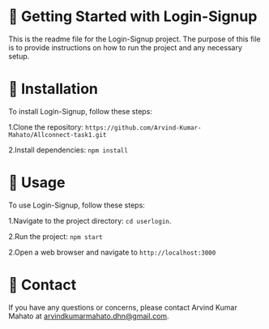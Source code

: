 
#  📝 Getting Started with Login-Signup

This is the readme file for the Login-Signup project. The purpose of this file is to provide instructions on how to run the project and any necessary setup.


# 📝 Installation

To install Login-Signup, follow these steps:

1.Clone the repository: `https://github.com/Arvind-Kumar-Mahato/Allconnect-task1.git`

2.Install dependencies: `npm install`

# 🚦 Usage

To use  Login-Signup, follow these steps:

1.Navigate to the project directory: `cd userlogin`.

2.Run the project: `npm start`

2.Open a web browser and navigate to `http://localhost:3000`




# 💬 Contact

If you have any questions or concerns, please contact Arvind Kumar Mahato at arvindkumarmahato.dhn@gmail.com.
